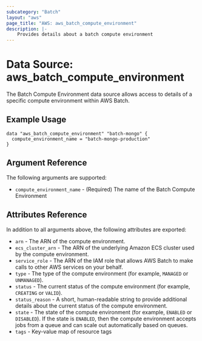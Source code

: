 ```yaml
---
subcategory: "Batch"
layout: "aws"
page_title: "AWS: aws_batch_compute_environment"
description: |-
    Provides details about a batch compute environment
---
```


# Data Source: aws_batch_compute_environment

The Batch Compute Environment data source allows access to details of a specific
compute environment within AWS Batch.

## Example Usage

```hcl
data "aws_batch_compute_environment" "batch-mongo" {
  compute_environment_name = "batch-mongo-production"
}
```

## Argument Reference

The following arguments are supported:

* `compute_environment_name` - (Required) The name of the Batch Compute Environment

## Attributes Reference

In addition to all arguments above, the following attributes are exported:

* `arn` - The ARN of the compute environment.
* `ecs_cluster_arn` - The ARN of the underlying Amazon ECS cluster used by the compute environment.
* `service_role` - The ARN of the IAM role that allows AWS Batch to make calls to other AWS services on your behalf.
* `type` - The type of the compute environment (for example, `MANAGED` or `UNMANAGED`).
* `status` - The current status of the compute environment (for example, `CREATING` or `VALID`).
* `status_reason` - A short, human-readable string to provide additional details about the current status of the compute environment.
* `state` - The state of the compute environment (for example, `ENABLED` or `DISABLED`). If the state is `ENABLED`, then the compute environment accepts jobs from a queue and can scale out automatically based on queues.
* `tags` - Key-value map of resource tags
